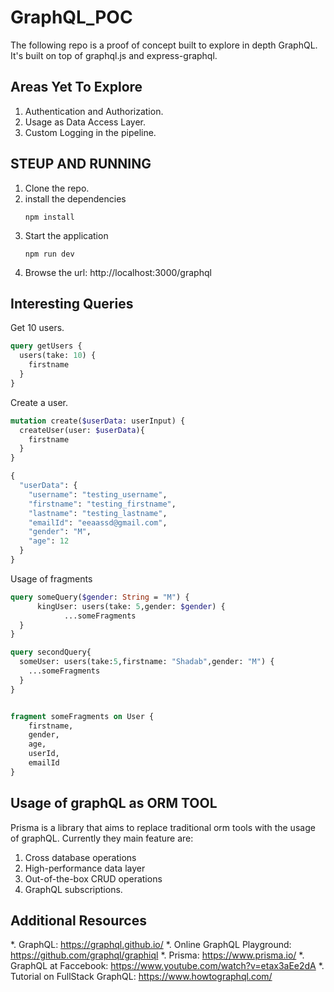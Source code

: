 # GraphQL_POC
The following repo is a proof of concept built to explore in depth GraphQL. It's built on top of graphql.js and express-graphql.

## Areas Yet To Explore
1. Authentication and Authorization.
2. Usage as Data Access Layer.
3. Custom Logging in the pipeline.

## STEUP AND RUNNING
1. Clone the repo.
2. install the dependencies
    ``` nodejs
    npm install
    ```
3. Start the application
    ``` nodejs
    npm run dev
    ```
4. Browse the url: http://localhost:3000/graphql

## Interesting Queries
Get 10 users.
``` graphQL
query getUsers {
  users(take: 10) {
    firstname
  }
}
```
Create a user.
``` graphQL
mutation create($userData: userInput) {
  createUser(user: $userData){
    firstname
  }
}

{
  "userData": {
    "username": "testing_username",
    "firstname": "testing_firstname",
    "lastname": "testing_lastname",
    "emailId": "eeaassd@gmail.com",
    "gender": "M",
    "age": 12
  }
}
```
Usage of fragments
``` graphQL
query someQuery($gender: String = "M") {
      kingUser: users(take: 5,gender: $gender) {
			...someFragments
  }
}

query secondQuery{
  someUser: users(take:5,firstname: "Shadab",gender: "M") {
    ...someFragments
  } 
}


fragment someFragments on User {
    firstname,
    gender,
    age,
    userId,
    emailId
}
```

## Usage of graphQL as ORM TOOL
Prisma is a library that aims to replace traditional orm tools with the usage of graphQL. Currently they main feature are:
1.  Cross database operations
2.  High-performance data layer
3.  Out-of-the-box CRUD operations
4.  GraphQL subscriptions.

## Additional Resources
*.  GraphQL: https://graphql.github.io/
*.  Online GraphQL Playground: https://github.com/graphql/graphiql
*.  Prisma: https://www.prisma.io/
*.  GraphQL at Faccebook: https://www.youtube.com/watch?v=etax3aEe2dA
*.  Tutorial on FullStack GraphQL: https://www.howtographql.com/